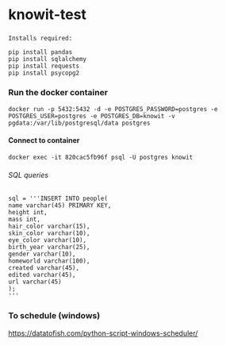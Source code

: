# knowit-test

#####

```
Installs required:

pip install pandas
pip install sqlalchemy
pip install requests
pip install psycopg2
```

### Run the docker container

```
docker run -p 5432:5432 -d -e POSTGRES_PASSWORD=postgres -e POSTGRES_USER=postgres -e POSTGRES_DB=knowit -v pgdata:/var/lib/postgresql/data postgres
```

#### Connect to container

```
docker exec -it 820cac5fb96f psql -U postgres knowit
```

###### SQL queries

```
sql = '''INSERT INTO people(
name varchar(45) PRIMARY KEY,
height int,
mass int,
hair_color varchar(15),
skin_color varchar(10),
eye_color varchar(10),
birth_year varchar(25),
gender varchar(10),
homeworld varchar(100),
created varchar(45),
edited varchar(45),
url varchar(45)
);
'''
```

### To schedule (windows)

https://datatofish.com/python-script-windows-scheduler/
